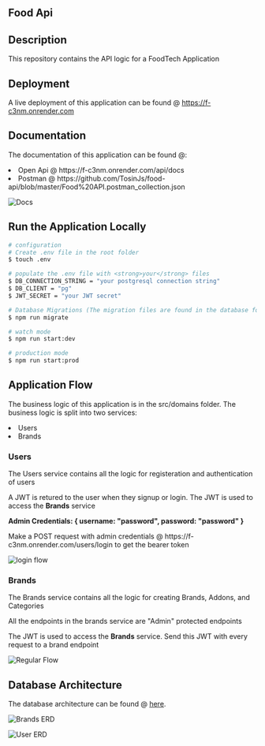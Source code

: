 ## Food Api

## Description

This repository contains the API logic for a FoodTech Application

## Deployment
A live deployment of this application can be found @ https://f-c3nm.onrender.com

## Documentation
The documentation of this application can be found @:
<li>Open Api @ https://f-c3nm.onrender.com/api/docs</li>
<li>Postman @ https://github.com/TosinJs/food-api/blob/master/Food%20API.postman_collection.json </li>

![Docs](https://user-images.githubusercontent.com/68669102/211183020-bb8f4d80-c769-4ae1-9274-cb9154ff5c27.PNG)

## Run the Application Locally

```bash
# configuration 
# Create .env file in the root folder
$ touch .env

# populate the .env file with <strong>your</strong> files
$ DB_CONNECTION_STRING = "your postgresql connection string"
$ DB_CLIENT = "pg"
$ JWT_SECRET = "your JWT secret"

# Database Migrations (The migration files are found in the database folder)
$ npm run migrate

# watch mode
$ npm run start:dev

# production mode
$ npm run start:prod
```

## Application Flow
<p>The business logic of this application is in the src/domains folder. The business logic is split into two services: </p>
<li>Users</li>
<li>Brands</li>

### Users
<p>The Users service contains all the logic for registeration and authentication of users </p>
<p>A JWT is retured to the user when they signup or login. The JWT is used to access the <strong>Brands</strong> service</p>
<p><strong>Admin Credentials: { username: "password", password: "password" }</strong>
<p>Make a POST request with admin credentials @ https://f-c3nm.onrender.com/users/login to get the bearer token</p>

![login flow](https://user-images.githubusercontent.com/68669102/211182773-d4f712ac-9c4f-4520-97c1-48a918b3a7eb.PNG)

### Brands
<p>The Brands service contains all the logic for creating Brands, Addons, and Categories </p>
<p>All the endpoints in the brands service are "Admin" protected endpoints </p>
<p>The JWT is used to access the <strong>Brands</strong> service. Send this JWT with every request to a brand endpoint</p>

![Regular Flow](https://user-images.githubusercontent.com/68669102/211182762-89147782-3ca2-4696-afc0-345c0f90178e.PNG)

## Database Architecture

The database architecture can be found @ [here](https://lucid.app/lucidchart/0f7b9837-04d1-4c08-a647-aa9e68718f17/edit?viewport_loc=-465%2C371%2C2946%2C1154%2C0_0&invitationId=inv_2865823c-5632-4e8c-81df-5090b3207a12).

![Brands ERD](https://user-images.githubusercontent.com/68669102/211183602-4587a355-3647-48cf-ad7c-3d0d27d60d09.PNG)

![User ERD](https://user-images.githubusercontent.com/68669102/211183603-5b009e98-47f7-4675-8b70-dc12f967692c.PNG)


